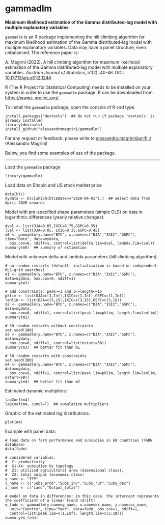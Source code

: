 # gammadlm
__Maximum likelihood estimation of the Gamma distributed-lag model with multiple explanatory variables__

`gammadlm` is an R package implementing the hill climbing algorithm for maximum likelihood estimation of the Gamma distributed-lag model with multiple explanatory variables. Data may have a panel structure, even unbalanced. The reference paper is:

A. Magrini (2022). A hill climbing algorithm for maximum likelihood estimation of the Gamma distributed-lag model with multiple explanatory variables. _Austrian Journal of Statistics_, 51(2): 40-46. DOI: <a href="https://doi.org/10.17713/ajs.v51i2.1244">10.17713/ajs.v51i2.1244</a>


R (The R Project for Statistical Computing) needs to be installed on your system in order
to use the `gammadlm` package. R can be downloaded from https://www.r-project.org/.

To install the `gammadlm` package, open the console of R and type:
```
install.packages("devtools")  ## do not run if package 'devtools' is already installed
library(devtools)
install_github("alessandromagrini/gammadlm")
```

For any request or feedback, please write to <alessandro.magrini@unifi.it> (Alessandro Magrini)

Below, you find some examples of use of the package.
_________________________________________________________________

Load the `gammadlm` package
```
library(gammadlm)
```
Load data on Bitcoin and US stock market price
```
data(btc)
mydata <- btc[which(btc$Date>="2020-04-01"),]  ## select data from April 2020 onwards
```
Model with pre-specified shape parameters (simple OLS) on data in logarithmic differences (yearly relative changes):
```
dval <- list(DJA=0.85,IXIC=0.75,GSPC=0.55)
lval <- list(DJA=0.05, IXIC=0.35,GSPC=0.45)
m0 <- gammadlm(y.name="BTC", x.names=c("DJA","IXIC","GSPC"), time="Date", data=mydata,
  box.cox=0, ndiff=1, control=list(delta.lim=dval, lambda.lim=lval))
summary(m0)  ## summary of estimation
```
Model with unknown delta and lambda parameters (hill climbing algorithm):
```
# no random restarts (default: initialization is based on independent OLS-grid searches)
m1 <- gammadlm(y.name="BTC", x.names=c("DJA","IXIC","GSPC"), data=mydata, box.cox=0, ndiff=1)
summary(m1)

# add constraints: peak>=1 and 3<=length<=15
pklim <- list(DJA=c(1,Inf),IXIC=c(1,Inf),GSPC=c(1,Inf))
lenlim <- list(DJA=c(3,15),IXIC=c(3,15),GSPC=c(3,15))
m2 <- gammadlm(y.name="BTC", x.names=c("DJA","IXIC","GSPC"), data=mydata,
  box.cox=0, ndiff=1, control=list(peak.lim=pklim, length.lim=lenlim))
summary(m2)

# 50 random restarts without constraints
set.seed(100)
m3 <- gammadlm(y.name="BTC", x.names=c("DJA","IXIC","GSPC"), data=mydata,
  box.cox=0, ndiff=1, control=list(nstart=50))
summary(m3)  ## better fit than m1

# 50 random restarts with constraints
set.seed(100)
m4 <- gammadlm(y.name="BTC", x.names=c("DJA","IXIC","GSPC"), data=mydata,
  box.cox=0, ndiff=1, control=list(peak.lim=pklim, length.lim=lenlim, nstart=50))
summary(m4)  ## better fit than m2
```
Estimated dynamic multipliers:
```
lagCoef(m4)
lagCoef(m4, cumul=T)  ## cumulative multipliers
```
Graphic of the estimated lag distributions:
```
plot(m4)
```
Example with panel data:
```
# load data on farm performance and subsidies in EU countries (FADN database)
data(fadn)

# considered variables:
#  Y: productivity
#  X1-X4: subsidies by typology
#  Z1: utilized agricultural area (dimensional class),
#  Z2: total output (economic class)
y_name <- "TFP"
x_name <- c("Subs_prod","Subs_inv","Subs_rur","Subs_dec")
z_name <- c("Land","Output_total")

# model on data in differences: in this case, the intercept represents the coefficient of a linear trend (drift)
m_fadn <- gammadlm(y.name=y_name, x.names=x_name, z.names=z_name,
  unit="Country", time="Year", data=fadn, box.cox=1, ndiff=1,
  control=list(peak.lim=c(1,Inf), length.lim=c(3,10)))
summary(m_fadn)

